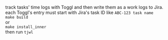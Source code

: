 track tasks' time logs with Toggl and then write them as a work logs to Jira.  
each Toggl's entry must start with Jira's task ID like `ABC-123 task name`  
`make build`  
or  
`make install_inner`  
then run `tjwl`

